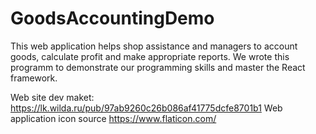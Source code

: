 # GoodsAccountingDemo
This web application helps shop assistance and managers to account goods, calculate profit and make appropriate reports.
We wrote this programm to demonstrate our programming skills and master the React framework.

Web site dev maket: https://lk.wilda.ru/pub/97ab9260c26b086af41775dcfe8701b1
Web application icon source https://www.flaticon.com/
